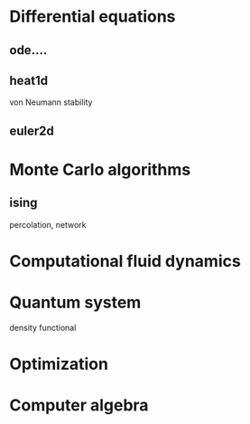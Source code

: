 # Differential equations

## ode....

## heat1d
von Neumann stability


## euler2d



# Monte Carlo algorithms

## ising



percolation, network



# Computational fluid dynamics


# Quantum system
density functional

# Optimization


# Computer algebra